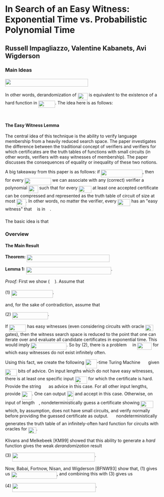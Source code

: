 # In Search of an Easy Witness: Exponential Time vs. Probabilistic Polynomial Time

## Russell Impagliazzo, Valentine Kabanets, Avi Wigderson

### Main Ideas

#### <img src="/notes/papers/tex/b560ff2705f21960f31f0200a056e607.svg?invert_in_darkmode&sanitize=true" align=middle width=268.58288655pt height=24.65753399999998pt/>

In other words, derandomization of <img src="/notes/papers/tex/ba007d1b3734900f1caf239e9617b838.svg?invert_in_darkmode&sanitize=true" align=middle width=32.23728584999999pt height=22.55708729999998pt/> is equivalent to the existence of a hard function in <img src="/notes/papers/tex/3262497f78af8a499e76e85f7bdb9422.svg?invert_in_darkmode&sanitize=true" align=middle width=54.42894764999999pt height=22.55708729999998pt/>.  The idea here is as follows:

<img src="/notes/papers/tex/777d001ea1ec5971b67bb546ed760f97.svg?invert_in_darkmode&sanitize=true" align=middle width=16.43840384999999pt height=14.15524440000002pt/>

#### The Easy Witness Lemma

The central idea of this technique is the ability to verify language membership from a heavily reduced search space.  The paper investigates the difference between the traditional concept of verifiers and verifiers for which certificates are the truth tables of functions with small circuits (in other words, verifiers with easy witnesses of membership).  The paper discusses the consequences of equality or inequality of these two notions.

A big takeaway from this paper is as follows: if <img src="/notes/papers/tex/77fc0a70b06f5a122e80d7a9dd446aa7.svg?invert_in_darkmode&sanitize=true" align=middle width=134.69101634999998pt height=24.65753399999998pt/>, then for every <img src="/notes/papers/tex/192ad4ff2d53a3ec021edaa9374abad4.svg?invert_in_darkmode&sanitize=true" align=middle width=85.70732774999999pt height=22.55708729999998pt/> we can associate with any (correct) verifier a polynomial <img src="/notes/papers/tex/c62c4d1f4cea69da63734be038d89dea.svg?invert_in_darkmode&sanitize=true" align=middle width=30.92287604999999pt height=24.65753399999998pt/> such that for every <img src="/notes/papers/tex/60cd4b11237e4bc3ddd5d01c0853f07d.svg?invert_in_darkmode&sanitize=true" align=middle width=40.67336789999999pt height=22.465723500000017pt/> at least one accepted certificate can be compressed and represented as the truth table of circuit of size at most <img src="/notes/papers/tex/c62c4d1f4cea69da63734be038d89dea.svg?invert_in_darkmode&sanitize=true" align=middle width=30.92287604999999pt height=24.65753399999998pt/>.  In other words, no matter the verifier, every <img src="/notes/papers/tex/60cd4b11237e4bc3ddd5d01c0853f07d.svg?invert_in_darkmode&sanitize=true" align=middle width=40.67336789999999pt height=22.465723500000017pt/> has an "easy witness" that <img src="/notes/papers/tex/332cc365a4987aacce0ead01b8bdcc0b.svg?invert_in_darkmode&sanitize=true" align=middle width=9.39498779999999pt height=14.15524440000002pt/> is in <img src="/notes/papers/tex/ddcb483302ed36a59286424aa5e0be17.svg?invert_in_darkmode&sanitize=true" align=middle width=11.18724254999999pt height=22.465723500000017pt/>.

The basic idea is that 

### Overview

#### The Main Result

**Theorem:** <img src="/notes/papers/tex/b560ff2705f21960f31f0200a056e607.svg?invert_in_darkmode&sanitize=true" align=middle width=268.58288655pt height=24.65753399999998pt/>

**Lemma 1:** <img src="/notes/papers/tex/7f79b4f287a32cefcea2d5bb0245b209.svg?invert_in_darkmode&sanitize=true" align=middle width=275.9800956pt height=24.65753399999998pt/>.

*Proof:* First we show (<img src="/notes/papers/tex/777d001ea1ec5971b67bb546ed760f97.svg?invert_in_darkmode&sanitize=true" align=middle width=16.43840384999999pt height=14.15524440000002pt/>).  Assume that 

(1) <img src="/notes/papers/tex/77fc0a70b06f5a122e80d7a9dd446aa7.svg?invert_in_darkmode&sanitize=true" align=middle width=134.69101634999998pt height=24.65753399999998pt/>.

and, for the sake of contradiction, assume that

(2) <img src="/notes/papers/tex/8de03f1ff93f09bbe377652be283542a.svg?invert_in_darkmode&sanitize=true" align=middle width=115.98105419999997pt height=22.831056599999986pt/>.

If <img src="/notes/papers/tex/3262497f78af8a499e76e85f7bdb9422.svg?invert_in_darkmode&sanitize=true" align=middle width=54.42894764999999pt height=22.55708729999998pt/> has easy witnesses (even considering circuits with oracle <img src="/notes/papers/tex/95d4aeb7638140fd70ba48c1d0a76c2d.svg?invert_in_darkmode&sanitize=true" align=middle width=25.890204449999988pt height=20.09134050000002pt/> gates), then the witness search space is reduced to the point that one can iterate over and evaluate all candidate certificates in exponential time.  This would imply <img src="/notes/papers/tex/d5b0955968ea3cad6274f10a34ac8d12.svg?invert_in_darkmode&sanitize=true" align=middle width=115.98105419999997pt height=22.55708729999998pt/>.  So by (2), there is a problem <img src="/notes/papers/tex/ddcb483302ed36a59286424aa5e0be17.svg?invert_in_darkmode&sanitize=true" align=middle width=11.18724254999999pt height=22.465723500000017pt/> in <img src="/notes/papers/tex/8d6516164fea0dbeb5f2d6a973eeefd9.svg?invert_in_darkmode&sanitize=true" align=middle width=47.032081799999986pt height=22.465723500000017pt/> for which easy witnesses do not exist infinitely often.

Using this fact, we create the following <img src="/notes/papers/tex/d68ffd33fdb660a33b5f4f61ed55160b.svg?invert_in_darkmode&sanitize=true" align=middle width=36.97176944999999pt height=29.190975000000005pt/>-time Turing Machine <img src="/notes/papers/tex/fb97d38bcc19230b0acd442e17db879c.svg?invert_in_darkmode&sanitize=true" align=middle width=17.73973739999999pt height=22.465723500000017pt/> given <img src="/notes/papers/tex/3f18d8f60c110e865571bba5ba67dcc6.svg?invert_in_darkmode&sanitize=true" align=middle width=38.17727759999999pt height=21.18721440000001pt/> bits of advice.  On input lengths which do not have easy witnesses, there is at least one specific input <img src="/notes/papers/tex/36e95cdc0bd5ff0a4db1e282cb0402b8.svg?invert_in_darkmode&sanitize=true" align=middle width=39.645998699999986pt height=22.465723500000017pt/> for which the certificate is hard.  Provide the string <img src="/notes/papers/tex/d0a62868544bbe8b43be9c0e7beb17cf.svg?invert_in_darkmode&sanitize=true" align=middle width=16.58683124999999pt height=21.18721440000001pt/> as advice in this case.  For all other input lengths, provide <img src="/notes/papers/tex/3de7c9704c3fdf394d3bbbd915894994.svg?invert_in_darkmode&sanitize=true" align=middle width=32.98915289999999pt height=26.76175259999998pt/>.  One can output <img src="/notes/papers/tex/5254e6ee076b978d5eb10b36ba83cffc.svg?invert_in_darkmode&sanitize=true" align=middle width=22.011217799999987pt height=28.92981300000002pt/> and accept in this case.  Otherwise, on input of length <img src="/notes/papers/tex/55a049b8f161ae7cfeb0197d75aff967.svg?invert_in_darkmode&sanitize=true" align=middle width=9.86687624999999pt height=14.15524440000002pt/>, nondeterministically guess a certificate showing <img src="/notes/papers/tex/60cd4b11237e4bc3ddd5d01c0853f07d.svg?invert_in_darkmode&sanitize=true" align=middle width=40.67336789999999pt height=22.465723500000017pt/> which, by assumption, does not have small circuits, and verify normally before providing the guessed certificate as output.  <img src="/notes/papers/tex/fb97d38bcc19230b0acd442e17db879c.svg?invert_in_darkmode&sanitize=true" align=middle width=17.73973739999999pt height=22.465723500000017pt/> nondeterministically generates the truth table of an infinitely-often hard function for circuits with oracles for <img src="/notes/papers/tex/95d4aeb7638140fd70ba48c1d0a76c2d.svg?invert_in_darkmode&sanitize=true" align=middle width=25.890204449999988pt height=20.09134050000002pt/>.

Klivans and Melkebeek \[KM99\] showed that this ability to generate a *hard* function gives the weak *derandomization* result

(3) <img src="/notes/papers/tex/4e86b8b0cd20852ec4ac817fc5b6f8c4.svg?invert_in_darkmode&sanitize=true" align=middle width=268.5137961pt height=28.92981300000002pt/>.

Now, Babai, Fortnow, Nisan, and Wigderson \[BFNW93\] show that, (1) gives us <img src="/notes/papers/tex/e9338db5ed13d5096e92191a285dca77.svg?invert_in_darkmode&sanitize=true" align=middle width=147.94430309999998pt height=22.55708729999998pt/>, and combining this with (3) gives us 

(4) <img src="/notes/papers/tex/be53750c133866a4de423fe99b05656c.svg?invert_in_darkmode&sanitize=true" align=middle width=270.43209105pt height=28.92981300000002pt/>.

